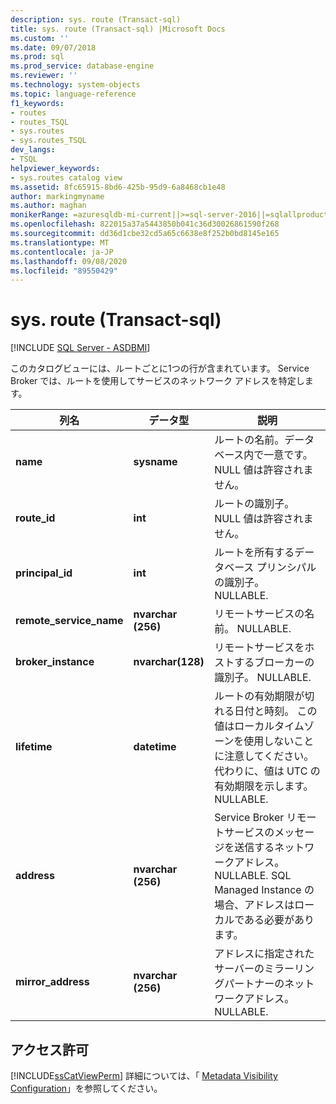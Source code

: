 ```yaml
---
description: sys. route (Transact-sql)
title: sys. route (Transact-sql) |Microsoft Docs
ms.custom: ''
ms.date: 09/07/2018
ms.prod: sql
ms.prod_service: database-engine
ms.reviewer: ''
ms.technology: system-objects
ms.topic: language-reference
f1_keywords:
- routes
- routes_TSQL
- sys.routes
- sys.routes_TSQL
dev_langs:
- TSQL
helpviewer_keywords:
- sys.routes catalog view
ms.assetid: 8fc65915-8bd6-425b-95d9-6a8468cb1e48
author: markingmyname
ms.author: maghan
monikerRange: =azuresqldb-mi-current||>=sql-server-2016||=sqlallproducts-allversions||>=sql-server-linux-2017
ms.openlocfilehash: 822015a37a5443850b041c36d30026861590f268
ms.sourcegitcommit: dd36d1cbe32cd5a65c6638e8f252b0bd8145e165
ms.translationtype: MT
ms.contentlocale: ja-JP
ms.lasthandoff: 09/08/2020
ms.locfileid: "89550429"
---
```

# <a name="sysroutes-transact-sql"></a>sys. route (Transact-sql)
[!INCLUDE [SQL Server - ASDBMI](../../includes/applies-to-version/sql-asdbmi.md)]

  このカタログビューには、ルートごとに1つの行が含まれています。 Service Broker では、ルートを使用してサービスのネットワーク アドレスを特定します。   

|列名|データ型|説明|  
|-----------------|---------------|-----------------|  
|**name**|**sysname**|ルートの名前。データベース内で一意です。 NULL 値は許容されません。|  
|**route_id**|**int**|ルートの識別子。 NULL 値は許容されません。|  
|**principal_id**|**int**|ルートを所有するデータベース プリンシパルの識別子。 NULLABLE.|  
|**remote_service_name**|**nvarchar (256)**|リモートサービスの名前。 NULLABLE.|  
|**broker_instance**|**nvarchar(128)**|リモートサービスをホストするブローカーの識別子。 NULLABLE.|  
|**lifetime**|**datetime**|ルートの有効期限が切れる日付と時刻。 この値はローカルタイムゾーンを使用しないことに注意してください。 代わりに、値は UTC の有効期限を示します。 NULLABLE.|  
|**address**|**nvarchar (256)**|Service Broker リモートサービスのメッセージを送信するネットワークアドレス。 NULLABLE. SQL Managed Instance の場合、アドレスはローカルである必要があります。|  
|**mirror_address**|**nvarchar (256)**|アドレスに指定されたサーバーのミラーリングパートナーのネットワークアドレス。 NULLABLE.|  
  
## <a name="permissions"></a>アクセス許可  
 [!INCLUDE[ssCatViewPerm](../../includes/sscatviewperm-md.md)] 詳細については、「 [Metadata Visibility Configuration](../../relational-databases/security/metadata-visibility-configuration.md)」を参照してください。  
  
  
